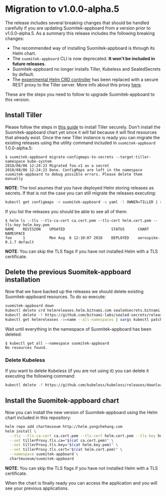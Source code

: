 # Migration to v1.0.0-alpha.5

The release includes several breaking changes that should be handled carefully if you are updating Suomitek-appboard from a version prior to v1.0.0-alpha.5. As a summary this release includes the following breaking changes:

- The recommended way of installing Suomitek-appboard is through its Helm chart.
- The `suomitek-appboard` CLI is now deprecated. **It won't be included in future releases**.
- Suomitek-appboard no longer installs Tiller, Kubeless and SealedSecrets by default.
- The [experimental Helm CRD controller](https://github.com/bitnami-labs/helm-crd) has been replaced with a secure REST proxy to the Tiller server. More info about this proxy [here](../../cmd/tiller-proxy/README.md).

These are the steps you need to follow to upgrade Suomitek-appboard to this version.

## Install Tiller

Please follow the steps in [this guide](./securing-suomitek-appboard.md) to install Tiller securely. Don't install the Suomitek-appboard chart yet since it will fail because it will find resources that already exist. Once the new Tiller instance is ready you can migrate the existing releases using the utility command included in `suomitek-appboard` 1.0.0-alpha.5:

```console
$ suomitek-appboard migrate-configmaps-to-secrets --target-tiller-namespace kube-system
2018/08/06 12:24:23 Migrated foo.v1 as a secret
2018/08/06 12:24:23 Done. ConfigMaps are left in the namespace suomitek-appboard to debug possible errors. Please delete them manually
```

**NOTE**: The tool asumes that you have deployed Helm storing releases as secrets. If that is not the case you can still migrate the releases executing:

```bash
kubectl get configmaps -n suomitek-appboard -o yaml -l OWNER=TILLER | sed 's/namespace: suomitek-appboard/namespace: kube-system/g'  | kubectl create -f -
```

If you list the releases you should be able to see all of them:

```console
$ helm ls --tls --tls-ca-cert ca.cert.pem --tls-cert helm.cert.pem --tls-key helm.key.pem
NAME	REVISION	UPDATED                 	STATUS  	CHART          	NAMESPACE
foo 	1       	Mon Aug  6 12:10:07 2018	DEPLOYED	aerospike-0.1.7	default
```

**NOTE**: You can skip the TLS flags if you have not installed Helm with a TLS certificate.

## Delete the previous Suomitek-appboard installation

Now that we have backed up the releases we should delete existing Suomitek-appboard resources. To do so execute:

```bash
suomitek-appboard down
kubectl delete crd helmreleases.helm.bitnami.com sealedsecrets.bitnami.com
kubectl delete -f https://github.com/bitnami-labs/sealed-secrets/releases/download/v0.7.0/controller.yaml
kubectl get helmreleases -o=name --all-namespaces | xargs kubectl patch $1 --type merge -p '{ "metadata": { "finalizers": [] } }'
```

Wait until everything in the namespace of Suomitek-appboard has been deleted:

```console
$ kubectl get all --namespace suomitek-appboard
No resources found.
```

### Delete Kubeless

If you want to delete Kubeless (if you are not using it) you can delete it executing the following command:

```bash
kubectl delete -f https://github.com/kubeless/kubeless/releases/download/v0.6.0/kubeless-v0.6.0.yaml
```

## Install the Suomitek-appboard chart

Now you can install the new version of Suomitek-appboard using the Helm chart included in this repository:

```bash
helm repo add chartmuseum http://helm.yongchehang.com
helm install \
  --tls --tls-ca-cert ca.cert.pem --tls-cert helm.cert.pem --tls-key helm.key.pem \
  --set tillerProxy.tls.ca="$(cat ca.cert.pem)" \
  --set tillerProxy.tls.key="$(cat helm.key.pem)" \
  --set tillerProxy.tls.cert="$(cat helm.cert.pem)" \
  --namespace suomitek-appboard \
  chartmuseum/suomitek-appboard
```

**NOTE**: You can skip the TLS flags if you have not installed Helm with a TLS certificate.

When the chart is finally ready you can access the application and you will see your previous applications.
